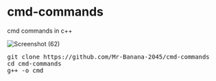 # cmd-commands
cmd commands in c++

![Screenshot (62)](https://user-images.githubusercontent.com/109140672/217518403-0e098811-d976-4f5e-8aba-da1b20febf59.png)

<pre>
git clone https://github.com/Mr-Banana-2045/cmd-commands
cd cmd-commands
g++ -o cmd 
